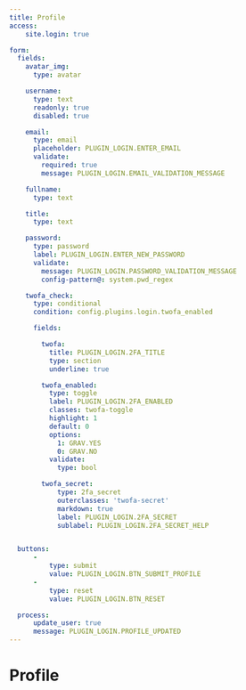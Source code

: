 ```yaml
---
title: Profile
access:
    site.login: true

form:
  fields:
    avatar_img:
      type: avatar

    username:
      type: text
      readonly: true
      disabled: true

    email:
      type: email
      placeholder: PLUGIN_LOGIN.ENTER_EMAIL
      validate:
        required: true
        message: PLUGIN_LOGIN.EMAIL_VALIDATION_MESSAGE

    fullname:
      type: text

    title:
      type: text

    password:
      type: password
      label: PLUGIN_LOGIN.ENTER_NEW_PASSWORD
      validate:
        message: PLUGIN_LOGIN.PASSWORD_VALIDATION_MESSAGE
        config-pattern@: system.pwd_regex

    twofa_check:
      type: conditional
      condition: config.plugins.login.twofa_enabled

      fields:

        twofa:
          title: PLUGIN_LOGIN.2FA_TITLE
          type: section
          underline: true

        twofa_enabled:
          type: toggle
          label: PLUGIN_LOGIN.2FA_ENABLED
          classes: twofa-toggle
          highlight: 1
          default: 0
          options:
            1: GRAV.YES
            0: GRAV.NO
          validate:
            type: bool

        twofa_secret:
            type: 2fa_secret
            outerclasses: 'twofa-secret'
            markdown: true
            label: PLUGIN_LOGIN.2FA_SECRET
            sublabel: PLUGIN_LOGIN.2FA_SECRET_HELP


  buttons:
      -
          type: submit
          value: PLUGIN_LOGIN.BTN_SUBMIT_PROFILE
      -
          type: reset
          value: PLUGIN_LOGIN.BTN_RESET

  process:
      update_user: true
      message: PLUGIN_LOGIN.PROFILE_UPDATED
---
```


# Profile
